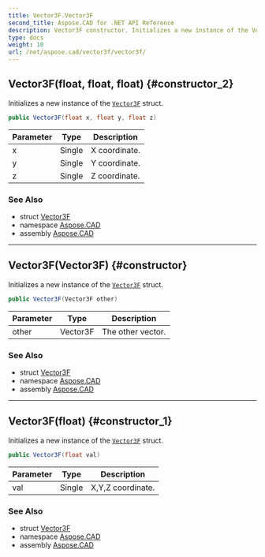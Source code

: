 ```yaml
---
title: Vector3F.Vector3F
second_title: Aspose.CAD for .NET API Reference
description: Vector3F constructor. Initializes a new instance of the Vector3F struct
type: docs
weight: 10
url: /net/aspose.cad/vector3f/vector3f/
---
```

## Vector3F(float, float, float) {#constructor_2}

Initializes a new instance of the [`Vector3F`](../) struct.

```csharp
public Vector3F(float x, float y, float z)
```

| Parameter | Type | Description |
| --- | --- | --- |
| x | Single | X coordinate. |
| y | Single | Y coordinate. |
| z | Single | Z coordinate. |

### See Also

* struct [Vector3F](../)
* namespace [Aspose.CAD](../../../aspose.cad/)
* assembly [Aspose.CAD](../../../)

---

## Vector3F(Vector3F) {#constructor}

Initializes a new instance of the [`Vector3F`](../) struct.

```csharp
public Vector3F(Vector3F other)
```

| Parameter | Type | Description |
| --- | --- | --- |
| other | Vector3F | The other vector. |

### See Also

* struct [Vector3F](../)
* namespace [Aspose.CAD](../../../aspose.cad/)
* assembly [Aspose.CAD](../../../)

---

## Vector3F(float) {#constructor_1}

Initializes a new instance of the [`Vector3F`](../) struct.

```csharp
public Vector3F(float val)
```

| Parameter | Type | Description |
| --- | --- | --- |
| val | Single | X,Y,Z coordinate. |

### See Also

* struct [Vector3F](../)
* namespace [Aspose.CAD](../../../aspose.cad/)
* assembly [Aspose.CAD](../../../)


